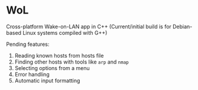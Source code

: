 # WoL

Cross-platform Wake-on-LAN app in C++ (Current/initial build is for Debian-based Linux systems compiled with G++)

Pending features:

1. Reading known hosts from hosts file
2. Finding other hosts with tools like `arp` and `nmap`
3. Selecting options from a menu
4. Error handling
5. Automatic input formatting
